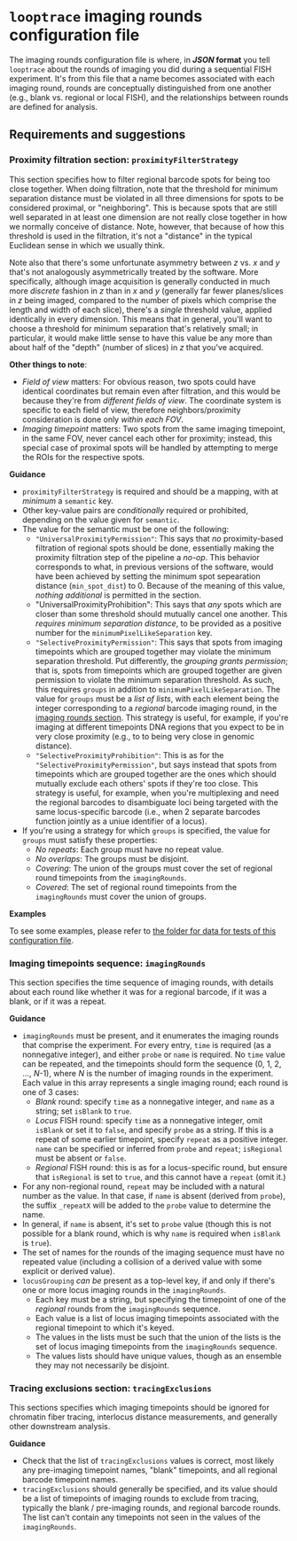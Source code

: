 # `looptrace` imaging rounds configuration file
The imaging rounds configuration file is where, in ___JSON_ format__ you tell `looptrace` about the rounds of imaging you did during a sequential FISH experiment.
It's from this file that a name becomes associated with each imaging round, rounds are conceptually distinguished from one another (e.g., blank vs. regional or local FISH), and the relationships between rounds are defined for analysis.

## Requirements and suggestions

### Proximity filtration section: `proximityFilterStrategy`
This section specifies how to filter regional barcode spots for being too close together. 
When doing filtration, note that the threshold for minimum separation distance must be violated in all three dimensions for spots to be considered proximal, or "neighboring". 
This is because spots that are still well separated in at least one dimension are not really close together in how we normally conceive of distance. 
Note, however, that because of how this threshold is used in the filtration, it's not a "distance" in the typical Euclidean sense in which we usually think.

Note also that there's some unfortunate asymmetry between $z$ vs. $x$ and $y$ that's not analogously asymmetrically treated by the software. 
More specifically, although image acquisition is generally conducted in much more _discrete_ fashion in $z$ than in $x$ and $y$ (generally far fewer planes/slices in $z$ being imaged, compared to the number of pixels which comprise the length and width of each slice), there's a _single_ threshold value, applied identically in every dimension. This means that in general, you'll want to choose a threshold for minimum separation that's relatively small; in particular, it would make little sense to have this value be any more than about half of the "depth" (number of slices) in $z$ that you've acquired.

__Other things to note__:
* _Field of view_ matters: For obvious reason, two spots could have identical coordinates but remain even after filtration, and this would be because they're from _different fields of view_. The coordinate system is specific to each field of view, therefore neighbors/proximity consideration is done only _within each FOV_.
* _Imaging timepoint_ matters: Two spots from the same imaging timepoint, in the same FOV, never cancel each other for proximity; instead, this special case of proximal spots will be handled by attempting to merge the ROIs for the respective spots.

__Guidance__
* `proximityFilterStrategy` is required and should be a mapping, with at _minimum_ a `semantic` key.
* Other key-value pairs are _conditionally_ required or prohibited, depending on the value given for `semantic`.
* The value for the semantic must be one of the following:
    * `"UniversalProximityPermission"`: This says that _no_ proximity-based filtration of regional spots should be done, essentially making the proximity filtration step of the pipeline a _no-op_. This behavior corresponds to what, in previous versions of the software, would have been achieved by setting the minimum spot sepearation distance (`min_spot_dist`) to 0. Because of the meaning of this value, _nothing additional_ is permitted in the section.
    * "UniversalProximityProhibition": This says that _any_ spots which are closer than some threshold should mutually cancel one another. This _requires minimum separation distance_, to be provided as a positive number for the `minimumPixelLikeSeparation` key.
    * `"SelectiveProximityPermission"`: This says that spots from imaging timepoints which are grouped together may violate the minimum separation threshold. Put differently, the _grouping grants permission_; that is, spots from timepoints which are grouped together are given permission to violate the minimum separation threshold. As such, this requires `groups` in addition to `minimumPixelLikeSeparation`. The value for `groups` must be a _list of lists_, with each element being the integer corresponding to a _regional_ barcode imaging round, in the [imaging rounds section](#imaging-rounds). This strategy is useful, for example, if you're imaging at different timepoints DNA regions that you expect to be in very close proximity (e.g., to to being very close in genomic distance).
    * `"SelectiveProximityProhibition"`: This is as for the `"SelectiveProximityPermission"`, but says instead that spots from timepoints which are grouped together are the ones which should mutually exclude each others' spots if they're too close. This strategy is useful, for example, when you're multiplexing and need the regional barcodes to disambiguate loci being targeted with the same locus-specific barcode (i.e., when 2 separate barcodes function jointly as a uniue identifier of a locus).
* If you're using a strategy for which `groups` is specified, the value for `groups` must satisfy these properties:
    * _No repeats_: Each group must have no repeat value.
    * _No overlaps_: The groups must be disjoint.
    * _Covering_: The union of the groups must cover the set of regional round timepoints from the `imagingRounds`.
    * _Covered_: The set of regional round timepoints from the `imagingRounds` must cover the union of groups.

__Examples__

To see some examples, please refer to [the folder for data for tests of this configuration file](../src/test/resources/TestImagingRoundsConfiguration/).

<a href="imaging-rounds"></a>
### Imaging timepoints sequence: `imagingRounds`
This section specifies the time sequence of imaging rounds, with details about each round like whether it was for a regional barcode, if it was a blank, or if it was a repeat.

__Guidance__
* `imagingRounds` must be present, and it enumerates the imaging rounds that comprise the experiment. 
For every entry, `time` is required (as a nonnegative integer), and either `probe` or `name` is required.
No `time` value can be repeated, and the timepoints should form the sequence (0, 1, 2, ..., *N*-1), where *N* is the number of imaging rounds in the experiment.
Each value in this array represents a single imaging round; each round is one of 3 cases:
    * _Blank_ round: specify `time` as a nonnegative integer, and `name` as a string; set `isBlank` to `true`.
    * _Locus_ FISH round: specify `time` as a nonnegative integer, omit `isBlank` or set it to `false`, and specify `probe` as a string. If this is a repeat of some earlier timepoint, specify `repeat` as a positive integer. `name` can be specified or inferred from `probe` and `repeat`; `isRegional` must be absent or `false`.
    * _Regional_ FISH round: this is as for a locus-specific round, but ensure that `isRegional` is set to `true`, and this cannot have a `repeat` (omit it.)
* For any non-regional round, `repeat` may be included with a natural number as the value. In that case, if `name` is absent (derived from `probe`), the suffix `_repeatX` will be added to the `probe` value to determine the name.
* In general, if `name` is absent, it's set to `probe` value (though this is not possible for a blank round, which is why `name` is required when `isBlank` is `true`).
* The set of names for the rounds of the imaging sequence must have no repeated value (including a collision of a derived value with some explicit or derived value).
* `locusGrouping` _can be_ present as a top-level key, if and only if there's one or more locus imaging rounds in the `imagingRounds`.
    * Each key must be a string, but specifying the timepoint of one of the _regional_ rounds from the `imagingRounds` sequence.
    * Each value is a list of locus imaging timepoints associated with the regional timepoint to which it's keyed.
    * The values in the lists must be such that the union of the lists is the set of locus imaging timepoints from the `imagingRounds` sequence.
    * The values lists should have unique values, though as an ensemble they may not necessarily be disjoint.

### Tracing exclusions section: `tracingExclusions`
This sections specifies which imaging timepoints should be ignored for chromatin fiber tracing, interlocus distance measurements, and generally other downstream analysis.

__Guidance__
* Check that the list of `tracingExclusions` values is correct, most likely any pre-imaging timepoint names, "blank" timepoints, and all regional barcode timepoint names.
* `tracingExclusions` should generally be specified, and its value should be a list of timepoints of imaging rounds to exclude from tracing, typically the blank / pre-imaging rounds, and regional barcode rounds. The list can't contain any timepoints not seen in the values of the `imagingRounds`.
